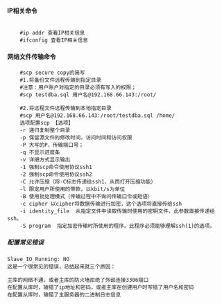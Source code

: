 #### IP相关命令
```

	#ip addr 查看IP相关信息
	#ifconfig 查看IP相关信息
```

#### 网络文件传输命令


```
	#scp secure copy的简写
	#1.将备份文件远程传输到指定目录
	#注意：用户账户对指定的目录必须有写入的权限；
	#scp testdba.sql 用户名@192.168.66.143:/root/

	#2.将远程文件远程传输到本地指定目录
	#scp 用户名@192.168.66.143:/root/testdba.sql /home/ 
	选项配置scp 【选项】
	-r 递归复制整个目录
	-p 保留源文件的修改时间，访问时间和访问权限
	-P 大写的P，传输端口号；
	-q 不显示进度条
	-v 详细方式显示输出
	-1 强制scp命令使用协议ssh1
	-2 强制scp命令使用协议ssh2
	-C 允许压缩（将-C标志传递给ssh1，从而打开压缩功能）
	-l 限定用户所使用的带款，以kbit/s为单位
	-B 使用批处理模式（传输过程中不询问传输口令或短语）
	-c cipher 以cipher将数据传输进行加密，这个选项将直接传给ssh
	-i identity_file  从指定文件中读取传输时使用的密钥文件，此参数直接传递给ssh。 
	-S program  指定加密传输时所使用的程序。此程序必须能够理解ssh(1)的选项。
```

##### 配置常见错误

	Slave_IO_Running: NO
	这是一个很常见的错误，总结起来就三个原因：

	主库的网络不通，或者主库的防火墙拒绝了外部连接3306端口
	在配置从库时，输错了ip地址和密码，或者主库在创建用户时写错了用户名和密码
	在配置从库时，输错了主服务器的二进制日志信息